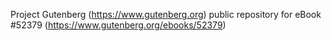Project Gutenberg (https://www.gutenberg.org) public repository for
eBook #52379 (https://www.gutenberg.org/ebooks/52379)
